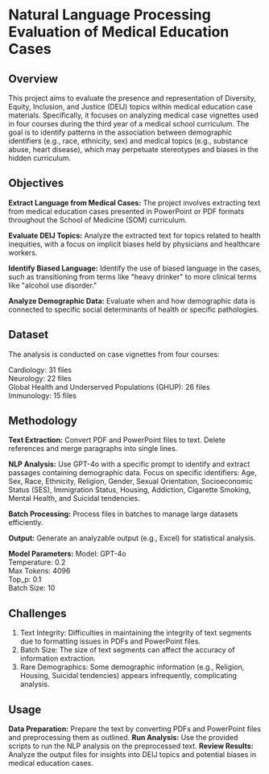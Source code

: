 # Natural Language Processing Evaluation of Medical Education Cases
## Overview

This project aims to evaluate the presence and representation of Diversity, Equity, Inclusion, and Justice (DEIJ) topics within medical education case materials. Specifically, it focuses on analyzing medical case vignettes used in four courses during the third year of a medical school curriculum. The goal is to identify patterns in the association between demographic identifiers (e.g., race, ethnicity, sex) and medical topics (e.g., substance abuse, heart disease), which may perpetuate stereotypes and biases in the hidden curriculum.

## Objectives

**Extract Language from Medical Cases:** The project involves extracting text from medical education cases presented in PowerPoint or PDF formats throughout the School of Medicine (SOM) curriculum.

**Evaluate DEIJ Topics:** Analyze the extracted text for topics related to health inequities, with a focus on implicit biases held by physicians and healthcare workers.

**Identify Biased Language:** Identify the use of biased language in the cases, such as transitioning from terms like "heavy drinker" to more clinical terms like "alcohol use disorder."

**Analyze Demographic Data:** Evaluate when and how demographic data is connected to specific social determinants of health or specific pathologies.

## Dataset

The analysis is conducted on case vignettes from four courses:

Cardiology: 31 files  
Neurology: 22 files  
Global Health and Underserved Populations (GHUP): 26 files  
Immunology: 15 files  

## Methodology

**Text Extraction:**
    Convert PDF and PowerPoint files to text.
    Delete references and merge paragraphs into single lines.

**NLP Analysis:**
    Use GPT-4o with a specific prompt to identify and extract passages containing demographic data.
    Focus on specific identifiers: Age, Sex, Race, Ethnicity, Religion, Gender, Sexual Orientation, Socioeconomic Status (SES), Immigration Status, Housing, Addiction, Cigarette Smoking, Mental Health, and Suicidal tendencies.

**Batch Processing:**
    Process files in batches to manage large datasets efficiently.

**Output:**
    Generate an analyzable output (e.g., Excel) for statistical analysis.

**Model Parameters:**
    Model: GPT-4o  
    Temperature: 0.2  
    Max Tokens: 4096  
    Top_p: 0.1  
    Batch Size: 10  

## Challenges

1. Text Integrity: Difficulties in maintaining the integrity of text segments due to formatting issues in PDFs and PowerPoint files.  
2. Batch Size: The size of text segments can affect the accuracy of information extraction.  
3. Rare Demographics: Some demographic information (e.g., Religion, Housing, Suicidal tendencies) appears infrequently, complicating analysis.  

## Usage

**Data Preparation:** Prepare the text by converting PDFs and PowerPoint files and preprocessing them as outlined.
**Run Analysis:** Use the provided scripts to run the NLP analysis on the preprocessed text.
**Review Results:** Analyze the output files for insights into DEIJ topics and potential biases in medical education cases.
